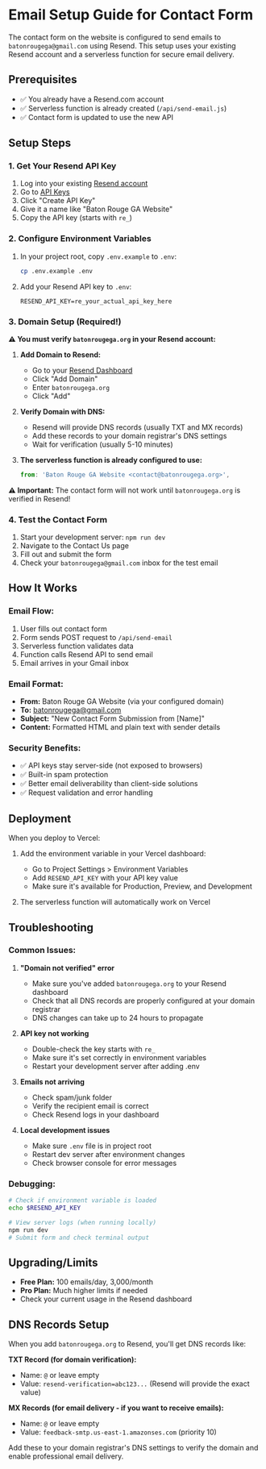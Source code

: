 # Email Setup Guide for Contact Form

The contact form on the website is configured to send emails to `batonrougega@gmail.com` using Resend. This setup uses your existing Resend account and a serverless function for secure email delivery.

## Prerequisites

- ✅ You already have a Resend.com account
- ✅ Serverless function is already created (`/api/send-email.js`)
- ✅ Contact form is updated to use the new API

## Setup Steps

### 1. Get Your Resend API Key

1. Log into your existing [Resend account](https://resend.com/login)
2. Go to [API Keys](https://resend.com/api-keys)
3. Click "Create API Key"
4. Give it a name like "Baton Rouge GA Website"
5. Copy the API key (starts with `re_`)

### 2. Configure Environment Variables

1. In your project root, copy `.env.example` to `.env`:

   ```bash
   cp .env.example .env
   ```

2. Add your Resend API key to `.env`:
   ```env
   RESEND_API_KEY=re_your_actual_api_key_here
   ```

### 3. Domain Setup (Required!)

**⚠️ You must verify `batonrougega.org` in your Resend account:**

1. **Add Domain to Resend:**

   - Go to your [Resend Dashboard](https://resend.com/domains)
   - Click "Add Domain"
   - Enter `batonrougega.org`
   - Click "Add"

2. **Verify Domain with DNS:**

   - Resend will provide DNS records (usually TXT and MX records)
   - Add these records to your domain registrar's DNS settings
   - Wait for verification (usually 5-10 minutes)

3. **The serverless function is already configured to use:**
   ```javascript
   from: 'Baton Rouge GA Website <contact@batonrougega.org>',
   ```

**⚠️ Important:** The contact form will not work until `batonrougega.org` is verified in Resend!

### 4. Test the Contact Form

1. Start your development server: `npm run dev`
2. Navigate to the Contact Us page
3. Fill out and submit the form
4. Check your `batonrougega@gmail.com` inbox for the test email

## How It Works

### Email Flow:

1. User fills out contact form
2. Form sends POST request to `/api/send-email`
3. Serverless function validates data
4. Function calls Resend API to send email
5. Email arrives in your Gmail inbox

### Email Format:

- **From:** Baton Rouge GA Website (via your configured domain)
- **To:** batonrougega@gmail.com
- **Subject:** "New Contact Form Submission from [Name]"
- **Content:** Formatted HTML and plain text with sender details

### Security Benefits:

- ✅ API keys stay server-side (not exposed to browsers)
- ✅ Built-in spam protection
- ✅ Better email deliverability than client-side solutions
- ✅ Request validation and error handling

## Deployment

When you deploy to Vercel:

1. Add the environment variable in your Vercel dashboard:

   - Go to Project Settings > Environment Variables
   - Add `RESEND_API_KEY` with your API key value
   - Make sure it's available for Production, Preview, and Development

2. The serverless function will automatically work on Vercel

## Troubleshooting

### Common Issues:

1. **"Domain not verified" error**

   - Make sure you've added `batonrougega.org` to your Resend dashboard
   - Check that all DNS records are properly configured at your domain registrar
   - DNS changes can take up to 24 hours to propagate

2. **API key not working**

   - Double-check the key starts with `re_`
   - Make sure it's set correctly in environment variables
   - Restart your development server after adding .env

3. **Emails not arriving**

   - Check spam/junk folder
   - Verify the recipient email is correct
   - Check Resend logs in your dashboard

4. **Local development issues**
   - Make sure `.env` file is in project root
   - Restart dev server after environment changes
   - Check browser console for error messages

### Debugging:

```bash
# Check if environment variable is loaded
echo $RESEND_API_KEY

# View server logs (when running locally)
npm run dev
# Submit form and check terminal output
```

## Upgrading/Limits

- **Free Plan:** 100 emails/day, 3,000/month
- **Pro Plan:** Much higher limits if needed
- Check your current usage in the Resend dashboard

## DNS Records Setup

When you add `batonrougega.org` to Resend, you'll get DNS records like:

**TXT Record (for domain verification):**

- Name: `@` or leave empty
- Value: `resend-verification=abc123...` (Resend will provide the exact value)

**MX Records (for email delivery - if you want to receive emails):**

- Name: `@` or leave empty
- Value: `feedback-smtp.us-east-1.amazonses.com` (priority 10)

Add these to your domain registrar's DNS settings to verify the domain and enable professional email delivery.
